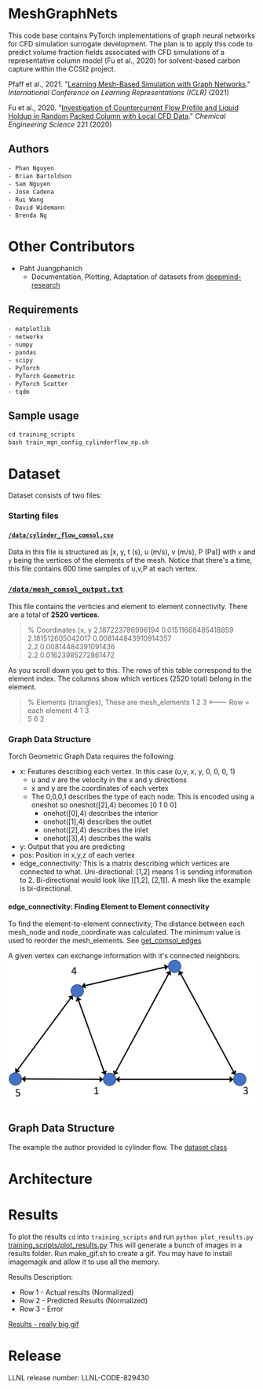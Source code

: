 # MeshGraphNets

This code base contains PyTorch implementations of graph neural networks for CFD simulation surrogate development. The plan is to apply this code to predict volume fraction fields associated with CFD simulations of a representative column model (Fu et al., 2020) for solvent-based carbon capture within the CCSI2 project. 

Pfaff et al., 2021. "[Learning Mesh-Based Simulation with Graph Networks](https://arxiv.org/abs/2010.03409)." *International Conference on Learning Representations (ICLR)* (2021)

Fu et al., 2020. "[Investigation of Countercurrent Flow Profile and Liquid Holdup in Random Packed Column with Local CFD Data](https://www.sciencedirect.com/science/article/pii/S0009250920302256?)." *Chemical Engineering Science* 221 (2020)


## Authors
    - Phan Nguyen
    - Brian Bartoldson
    - Sam Nguyen
    - Jose Cadena
    - Rui Wang
    - David Widemann
    - Brenda Ng

# Other Contributors
- Paht Juangphanich 
  - Documentation, Plotting, Adaptation of datasets from [deepmind-research](https://github.com/deepmind/deepmind-research/tree/master/meshgraphnets)

## Requirements
    - matplotlib 
    - networkx 
    - numpy 
    - pandas 
    - scipy 
    - PyTorch 
    - PyTorch Geometric 
    - PyTorch Scatter 
    - tqdm

## Sample usage

```
cd training_scripts
bash train_mgn_config_cylinderflow_np.sh
```

# Dataset 
Dataset consists of two files: 
### Starting files
#### [`/data/cylinder_flow_comsol.csv`](https://github.com/pjuangph/MGN/blob/main/data/cylinder_flow_comsol.csv) 
Data in this file is structured as \[x, y, t (s), u (m/s), v (m/s), P (Pa)\] with `x` and `y` being the vertices of the elements of the mesh. 
Notice that there's a time, this file contains 600 time samples of u,v,P at each vertex. 

### [`/data/mesh_comsol_output.txt`](https://github.com/pjuangph/MGN/blob/main/data/mesh_comsol_output.txt)
This file contains the verticies and element to element connectivity. There are a total of **2520 vertices**.

> % Coordinates (x, y
2.187223786996194        0.01511668485418859      
2.181512605042017        0.008144843910914357     
2.2                      0.00814484391091436      
2.2                      0.01623985272861472     

As you scroll down you get to this. The rows of this table correspond to the element index. The columns show which vertices (2520 total) belong in the element. 
> % Elements (triangles), These are mesh_elements 
1         2         3    <--- Row = each element
4         1         3         
5         6         2     

### Graph Data Structure
Torch Geometric Graph Data requires the following:
- x: Features describing each vertex. In this case (u,v, x, y, 0, 0, 0, 1)
  - u and v are the velocity in the x and y directions
  - x and y are the coordinates of each vertex
  - The 0,0,0,1 describes the type of each node. This is encoded using a oneshot so oneshot([2],4) becomes [0 1 0 0]
    - onehot([0],4) describes the interior 
    - onehot([1],4) describes the outlet 
    - onehot([2],4) describes the inlet 
    - onehot([3],4) describes the walls 
- y: Output that you are predicting
- pos: Position in x,y,z of each vertex
- edge_connectivity: This is a matrix describing which vertices are connected to what. Uni-directional: \[1,2\] means 1 is sending information to 2. Bi-directional would look like \[\[1,2\], \[2,1\]\]. A mesh like the example is bi-directional.

#### edge_connectivity: Finding Element to Element connectivity

To find the element-to-element connectivity, The distance between each mesh_node and node_coordinate was calculated. The minimum value is used to reorder the mesh_elements. See [get_comsol_edges](https://github.com/pjuangph/MGN/blob/9b15befa36de19671161a1552d22c318bab10d8b/GNN/DatasetClasses/CylinderFlowDataset2.py#L52) 

A given vertex can exchange information with it's connected neighbors.
![](doc_images/element_info_exchange.jpg)

## Graph Data Structure
The example the author provided is cylinder flow. The [dataset class](https://github.com/pjuangph/MGN/blob/main/GNN/DatasetClasses/CylinderFlowDataset2.py) 

# Architecture

# Results

To plot the results `cd` into `training_scripts` and run `python plot_results.py` [training_scripts/plot_results.py](https://github.com/pjuangph/MGN/blob/main/training_scripts/plot_results.py) 
This will generate a bunch of images in a results folder. Run make_gif.sh to create a gif. You may have to install imagemagik and allow it to use all the memory. 

Results Description: 
- Row 1 - Actual results (Normalized)
- Row 2 - Predicted Results (Normalized)
- Row 3 - Error 

[Results - really big gif](https://nasa-public-data.s3.amazonaws.com/plot3d_utilities/mesh_graph_nets_cylinder_flow-50.gif)

# Release

LLNL release number: LLNL-CODE-829430



